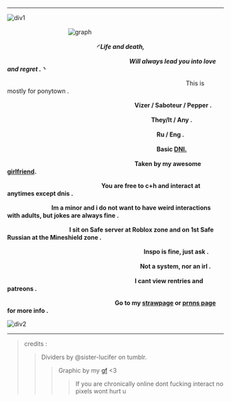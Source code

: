 ___
![div1](https://64.media.tumblr.com/05f308bc2b81d4cb8f8fa68661e3e4d6/88a3859617d1e527-8a/s2048x3072/f339569f6d9ca8c967e00f7f5764b19bef349fa5.pnj)

ㅤㅤㅤㅤㅤㅤㅤㅤㅤㅤㅤ![graph](https://media.discordapp.net/attachments/1199017411999965195/1271304900281761894/image.png?ex=66b6da73&is=66b588f3&hm=1fbabc081e71f8b62f820e769ed338294ce15fd537d5c2977ed95cd918a90251&=&format=webp&quality=lossless&width=590&height=462)

ㅤㅤ ㅤㅤ ㅤㅤ ㅤㅤ ㅤㅤ ㅤㅤ ㅤㅤ ***◜ Life and death,***

ㅤㅤ ㅤㅤ ㅤㅤ ㅤㅤ ㅤㅤ ㅤㅤ ㅤㅤ ㅤㅤ ㅤㅤ ㅤ ***Will always lead you into love and regret . ◝***



ㅤㅤ ㅤㅤ ㅤㅤ ㅤㅤ ㅤㅤ ㅤㅤ ㅤㅤ ㅤㅤ ㅤㅤ ㅤㅤ ㅤㅤ ㅤㅤ ㅤㅤ ㅤㅤ This is mostly for ponytown . 

ㅤㅤㅤㅤㅤㅤㅤㅤㅤㅤㅤㅤㅤㅤㅤㅤㅤㅤㅤㅤㅤㅤㅤ**Vizer / Saboteur / Pepper .**

ㅤㅤㅤㅤㅤㅤㅤㅤㅤㅤㅤㅤㅤㅤㅤㅤㅤㅤㅤㅤㅤㅤㅤㅤㅤㅤ**They/It / Any .**

ㅤㅤㅤㅤㅤㅤㅤㅤㅤㅤㅤㅤㅤㅤㅤㅤㅤㅤㅤㅤㅤㅤㅤㅤㅤㅤㅤ**Ru / Eng .**

ㅤㅤㅤㅤㅤㅤㅤㅤㅤㅤㅤㅤㅤㅤㅤㅤㅤㅤㅤㅤㅤㅤㅤㅤㅤㅤㅤ**Basic [DNI.](https://dni-criteria.carrd.co/)**

ㅤㅤㅤㅤㅤㅤㅤㅤㅤㅤㅤㅤㅤㅤㅤㅤㅤㅤㅤㅤㅤㅤㅤ**Taken by my awesome [girlfriend](https://github.com/LOVEBLAST).**

ㅤㅤㅤㅤㅤㅤㅤㅤㅤㅤㅤㅤㅤㅤㅤㅤㅤ**You are free to c+h and interact at anytimes except dnis .**

ㅤㅤㅤㅤㅤㅤㅤㅤ**Im a minor and i do not want to have weird interactions with adults, but jokes are always fine .**

ㅤㅤ ㅤㅤ ㅤㅤ ㅤㅤㅤㅤ **I sit on Safe server at Roblox zone and on 1st Safe Russian at the Mineshield zone .**

 ㅤㅤ ㅤ ㅤㅤ ㅤ ㅤㅤ ㅤ ㅤㅤ ㅤㅤ ㅤ ㅤㅤㅤ ㅤ ㅤㅤ ㅤ**Inspo is fine, just ask .**

ㅤㅤㅤㅤㅤㅤㅤㅤㅤㅤㅤㅤㅤㅤㅤㅤㅤㅤㅤㅤㅤㅤㅤㅤ**Not a system, nor an irl .**

 ㅤㅤ ㅤ ㅤㅤ ㅤ ㅤㅤ ㅤ ㅤㅤ ㅤ ㅤㅤ ㅤ ㅤㅤㅤㅤㅤ**I cant view rentries and patreons .**

 ㅤㅤ ㅤ ㅤㅤ ㅤ ㅤㅤ ㅤ ㅤㅤ   ㅤㅤㅤㅤㅤ ㅤ**Go to my [strawpage](https://vizerdrowns.straw.page/) or [prnns page](https://en.pronouns.page/@Vizer) for more info .**

![div2](https://64.media.tumblr.com/05f308bc2b81d4cb8f8fa68661e3e4d6/88a3859617d1e527-8a/s2048x3072/f339569f6d9ca8c967e00f7f5764b19bef349fa5.pnj)
___
> credits :
>> Dividers by @sister-lucifer on tumblr.
>>> Graphic by my [gf](https://github.com/LOVEBLAST) <3
>>>> If you are chronically online dont fucking interact no pixels wont hurt u
